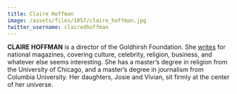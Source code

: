 ```yaml
---
title: Claire Hoffman
image: /assets/files/1057/claire_hoffman.jpg
twitter_username: clairedhoffman
---
```


**CLAIRE HOFFMAN** is a director of the Goldhirsh Foundation. She [writes](http://www.clairehoffman.com/) for national magazines, covering culture, celebrity, religion, business, and whatever else seems interesting. She has a master’s degree in religion from the University of Chicago, and a master’s degree in journalism from Columbia University. Her daughters, Josie and Vivian, sit firmly at the center of her universe.
